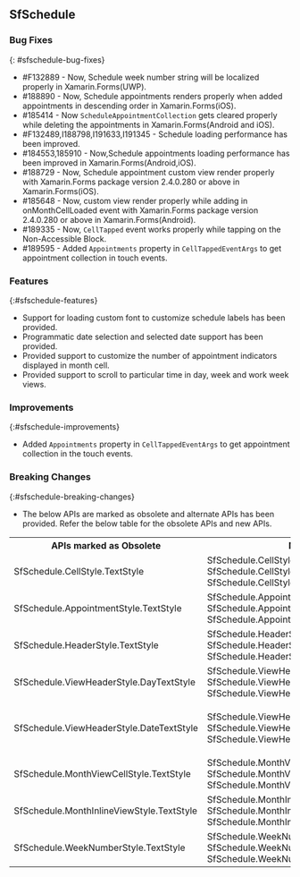 ## SfSchedule

### Bug Fixes
{: #sfschedule-bug-fixes}
 
* \#F132889 - Now, Schedule week number string will be localized properly in Xamarin.Forms(UWP).
* \#188890 - Now, Schedule appointments renders properly when added appointments in descending order in Xamarin.Forms(iOS).
* \#185414 - Now `ScheduleAppointmentCollection` gets cleared properly while deleting the appointments in Xamarin.Forms(Android and iOS).
* \#F132489,I188798,I191633,I191345 - Schedule loading performance has been improved.
* \#184553,185910 - Now,Schedule appointments loading performance has been improved in Xamarin.Forms(Android,iOS).
* \#188729 - Now, Schedule appointment custom view render properly with Xamarin.Forms package version 2.4.0.280 or above in Xamarin.Forms(iOS).
* \#185648 - Now, custom view render properly while adding in onMonthCellLoaded event with Xamarin.Forms package version 2.4.0.280 or above in Xamarin.Forms(Android).
* \#189335 - Now, `CellTapped` event works properly while tapping on the Non-Accessible Block.
* \#189595 - Added `Appointments`  property in `CellTappedEventArgs` to get appointment collection in touch events.

### Features
{:#sfschedule-features} 

* Support for loading custom font to customize schedule labels has been provided.
* Programmatic date selection and selected date support has been provided.
* Provided support to customize the number of appointment indicators displayed in month cell.
* Provided support to scroll to particular time in day, week and work week views.

### Improvements
{:#sfschedule-improvements}

* Added `Appointments` property in `CellTappedEventArgs` to get appointment collection in the touch events.

### Breaking Changes
{:#sfschedule-breaking-changes}

* The below APIs are marked as obsolete and alternate APIs has been provided. Refer the below table for the obsolete APIs and new APIs.

<table>
<tr>

<th> APIs marked as Obsolete </th>
<th> New APIs </th>
</tr>
<tr>

<td> SfSchedule.CellStyle.TextStyle </td>
<td> 
SfSchedule.CellStyle.FontFamily  
SfSchedule.CellStyle.FontSize
SfSchedule.CellStyle.FontAttributes
 </td>
</tr>

<tr>
<td> SfSchedule.AppointmentStyle.TextStyle </td>
<td> 
SfSchedule.AppointmentStyle.FontFamily
SfSchedule.AppointmentStyle.FontSize
SfSchedule.AppointmentStyle.FontAttributes
 </td>
</tr>

<tr>
<td> SfSchedule.HeaderStyle.TextStyle </td>
<td> 
SfSchedule.HeaderStyle.FontFamily
SfSchedule.HeaderStyle.FontSize
SfSchedule.HeaderStyle.FontAttributes
 </td>
</tr>

<tr>
<td> 
SfSchedule.ViewHeaderStyle.DayTextStyle

</td>
<td> 
SfSchedule.ViewHeaderStyle.DayFontFamily
SfSchedule.ViewHeaderStyle.DayFontSize
SfSchedule.ViewHeaderStyle.DayFontAttributes
 </td>
</tr>

<tr>
<td> 
SfSchedule.ViewHeaderStyle.DateTextStyle
</td>
<td> 

SfSchedule.ViewHeaderStyle.DateFontFamily
SfSchedule.ViewHeaderStyle.DateFontSize
SfSchedule.ViewHeaderStyle.DateFontAttributes
 </td>
</tr>

<tr>
<td> SfSchedule.MonthViewCellStyle.TextStyle </td>
<td> 
SfSchedule.MonthViewCellStyle.FontFamily
SfSchedule.MonthViewCellStyle.FontSize
SfSchedule.MonthViewCellStyle.FontAttributes
 </td>
</tr>

<tr>
<td> SfSchedule.MonthInlineViewStyle.TextStyle </td>
<td> 
SfSchedule.MonthInlineViewStyle.FontFamily
SfSchedule.MonthInlineViewStyle.FontSize
SfSchedule.MonthInlineViewStyle.FontAttributes
 </td>
</tr>

<tr>
<td> SfSchedule.WeekNumberStyle.TextStyle </td>
<td> 
SfSchedule.WeekNumberStyle.FontFamily
SfSchedule.WeekNumberStyle.FontSize
SfSchedule.WeekNumberStyle.FontAttributes
 </td>
</tr>

</table>








